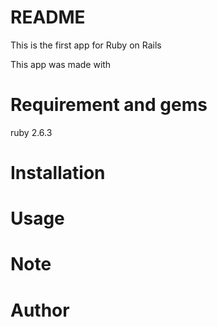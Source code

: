 # README

This is the first app for Ruby on Rails

This app was made with

# Requirement and gems
ruby 2.6.3

# Installation

# Usage

# Note

# Author